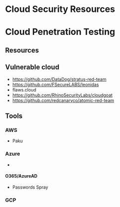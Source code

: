 # Cloud Security Resources

# Cloud Penetration Testing 

## Resources
## Vulnerable cloud
- https://github.com/DataDog/stratus-red-team
- https://github.com/FSecureLABS/leonidas
- flaws.cloud
- https://github.com/RhinoSecurityLabs/cloudgoat
- https://github.com/redcanaryco/atomic-red-team
## Tools
### AWS
  - Paku
### Azure
  -  
#### O365/AzureAD
  -  Passwords Spray
 
### GCP
